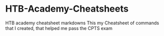 # HTB-Academy-Cheatsheets
HTB academy cheatsheet markdowns
This my Cheatsheet of commands that I created, that helped me pass the CPTS exam
